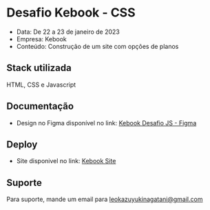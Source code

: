 




# Desafio Kebook - CSS

- Data: De 22 a 23 de janeiro de 2023
- Empresa: Kebook
- Conteúdo: Construção de um site com opções de planos

## Stack utilizada
HTML, CSS e Javascript




## Documentação
- Design no Figma disponível no link:  [Kebook Desafio JS - Figma](https://www.figma.com/file/mlJq7pdeYNXm6bK4qC0sMb/Desafio-Keebok?node-id=0%3A1&t=e6Q9iLUsmbDSGJl3-1)



## Deploy
- Site disponivel no link: [Kebook Site](https://kebook-test-js.netlify.app)


## Suporte

Para suporte, mande um email para [leokazuyukinagatani@gmail.com](mailto:leokazuyukinagatani@gmail.com?subject=nlw-esports-frontend)


